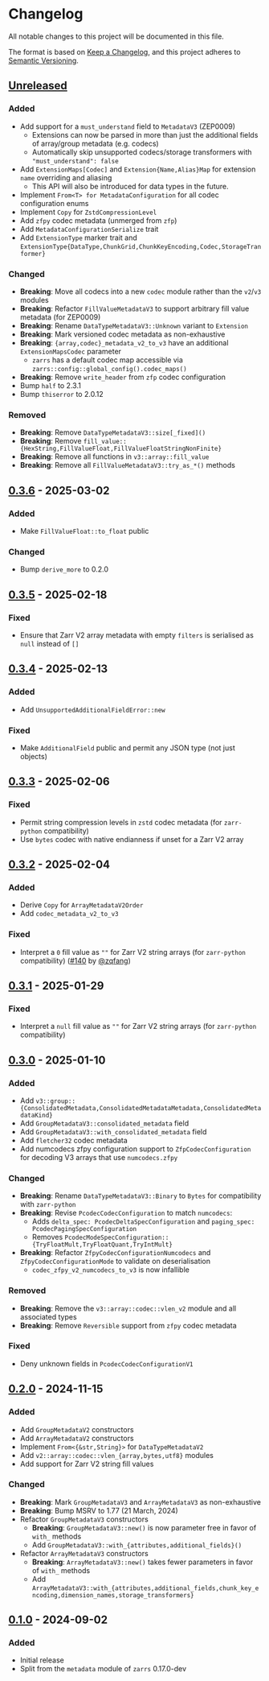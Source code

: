 # Changelog

All notable changes to this project will be documented in this file.

The format is based on [Keep a Changelog](https://keepachangelog.com/en/1.0.0/),
and this project adheres to [Semantic Versioning](https://semver.org/spec/v2.0.0.html).

## [Unreleased]

### Added
- Add support for a `must_understand` field to `MetadataV3` (ZEP0009)
  - Extensions can now be parsed in more than just the additional fields of array/group metadata (e.g. codecs)
  - Automatically skip unsupported codecs/storage transformers with `"must_understand": false`
- Add `ExtensionMaps[Codec]` and `Extension{Name,Alias}Map` for extension `name` overriding and aliasing
  - This API will also be introduced for data types in the future.
- Implement `From<T> for MetadataConfiguration` for all codec configuration enums
- Implement `Copy` for `ZstdCompressionLevel`
- Add `zfpy` codec metadata (unmerged from `zfp`)
- Add `MetadataConfigurationSerialize` trait
- Add `ExtensionType` marker trait and `ExtensionType{DataType,ChunkGrid,ChunkKeyEncoding,Codec,StorageTranformer}`

### Changed
- **Breaking**: Move all codecs into a new `codec` module rather than the `v2`/`v3` modules
- **Breaking**: Refactor `FillValueMetadataV3` to support arbitrary fill value metadata (for ZEP0009)
- **Breaking**: Rename `DataTypeMetadataV3::Unknown` variant to `Extension`
- **Breaking**: Mark versioned codec metadata as non-exhaustive
- **Breaking**: `{array,codec}_metadata_v2_to_v3` have an additional `ExtensionMapsCodec` parameter
  - `zarrs` has a default codec map accessible via `zarrs::config::global_config().codec_maps()`
- **Breaking**: Remove `write_header` from `zfp` codec configuration
- Bump `half` to 2.3.1
- Bump `thiserror` to 2.0.12

### Removed
- **Breaking**: Remove `DataTypeMetadataV3::size[_fixed]()`
- **Breaking**: Remove `fill_value::{HexString,FillValueFloat,FillValueFloatStringNonFinite}`
- **Breaking**: Remove all functions in `v3::array::fill_value`
- **Breaking**: Remove all `FillValueMetadataV3::try_as_*()` methods

## [0.3.6] - 2025-03-02

### Added
- Make `FillValueFloat::to_float` public

### Changed
- Bump `derive_more` to 0.2.0

## [0.3.5] - 2025-02-18

### Fixed
- Ensure that Zarr V2 array metadata with empty `filters` is serialised as `null` instead of `[]`

## [0.3.4] - 2025-02-13

### Added
- Add `UnsupportedAdditionalFieldError::new`

### Fixed
- Make `AdditionalField` public and permit any JSON type (not just objects)

## [0.3.3] - 2025-02-06

### Fixed
- Permit string compression levels in `zstd` codec metadata (for `zarr-python` compatibility)
- Use `bytes` codec with native endianness if unset for a Zarr V2 array

## [0.3.2] - 2025-02-04

### Added
- Derive `Copy` for `ArrayMetadataV2Order`
- Add `codec_metadata_v2_to_v3`

### Fixed
- Interpret a `0` fill value as `""` for Zarr V2 string arrays (for `zarr-python` compatibility) ([#140] by [@zqfang])

[#140]: https://github.com/LDeakin/zarrs/pull/140

## [0.3.1] - 2025-01-29

### Fixed
- Interpret a `null` fill value as `""` for Zarr V2 string arrays (for `zarr-python` compatibility)

## [0.3.0] - 2025-01-10

### Added
- Add `v3::group::{ConsolidatedMetadata,ConsolidatedMetadataMetadata,ConsolidatedMetadataKind}`
- Add `GroupMetadataV3::consolidated_metadata` field
- Add `GroupMetadataV3::with_consolidated_metadata` field
- Add `fletcher32` codec metadata
- Add numcodecs zfpy configuration support to `ZfpCodecConfiguration` for decoding V3 arrays that use `numcodecs.zfpy`

### Changed
- **Breaking**: Rename `DataTypeMetadataV3::Binary` to `Bytes` for compatibility with `zarr-python`
- **Breaking**: Revise `PcodecCodecConfiguration` to match `numcodecs`:
  - Adds `delta_spec: PcodecDeltaSpecConfiguration` and `paging_spec: PcodecPagingSpecConfiguration`
  - Removes `PcodecModeSpecConfiguration::{TryFloatMult,TryFloatQuant,TryIntMult}`
- **Breaking**: Refactor `ZfpyCodecConfigurationNumcodecs` and `ZfpyCodecConfigurationMode` to validate on deserialisation
  - `codec_zfpy_v2_numcodecs_to_v3` is now infallible

### Removed
- **Breaking**: Remove the `v3::array::codec::vlen_v2` module and all associated types
- **Breaking**: Remove `Reversible` support from `zfpy` codec metadata

### Fixed
- Deny unknown fields in `PcodecCodecConfigurationV1`

## [0.2.0] - 2024-11-15

### Added
- Add `GroupMetadataV2` constructors
- Add `ArrayMetadataV2` constructors
- Implement `From<{&str,String}>` for `DataTypeMetadataV2`
- Add `v2::array::codec::vlen_{array,bytes,utf8}` modules
- Add support for Zarr V2 string fill values

### Changed
- **Breaking**: Mark `GroupMetadataV3` and `ArrayMetadataV3` as non-exhaustive
- **Breaking**: Bump MSRV to 1.77 (21 March, 2024)
- Refactor `GroupMetadataV3` constructors
  - **Breaking**: `GroupMetadataV3::new()` is now parameter free in favor of `with_` methods
  - Add `GroupMetadataV3::with_{attributes,additional_fields}()`
- Refactor `ArrayMetadataV3` constructors
  - **Breaking**: `ArrayMetadataV3::new()` takes fewer parameters in favor of `with_` methods
  - Add `ArrayMetadataV3::with_{attributes,additional_fields,chunk_key_encoding,dimension_names,storage_transformers}`

## [0.1.0] - 2024-09-02

### Added
- Initial release
- Split from the `metadata` module of `zarrs` 0.17.0-dev

[unreleased]: https://github.com/LDeakin/zarrs/compare/zarrs_metadata-v0.3.6...HEAD
[0.3.6]: https://github.com/LDeakin/zarrs/releases/tag/zarrs_metadata-v0.3.6
[0.3.5]: https://github.com/LDeakin/zarrs/releases/tag/zarrs_metadata-v0.3.5
[0.3.4]: https://github.com/LDeakin/zarrs/releases/tag/zarrs_metadata-v0.3.4
[0.3.3]: https://github.com/LDeakin/zarrs/releases/tag/zarrs_metadata-v0.3.3
[0.3.2]: https://github.com/LDeakin/zarrs/releases/tag/zarrs_metadata-v0.3.2
[0.3.1]: https://github.com/LDeakin/zarrs/releases/tag/zarrs_metadata-v0.3.1
[0.3.0]: https://github.com/LDeakin/zarrs/releases/tag/zarrs_metadata-v0.3.0
[0.2.0]: https://github.com/LDeakin/zarrs/releases/tag/zarrs_metadata-v0.2.0
[0.1.0]: https://github.com/LDeakin/zarrs/releases/tag/zarrs_metadata-v0.1.0

[@zqfang]: https://github.com/zqfang

